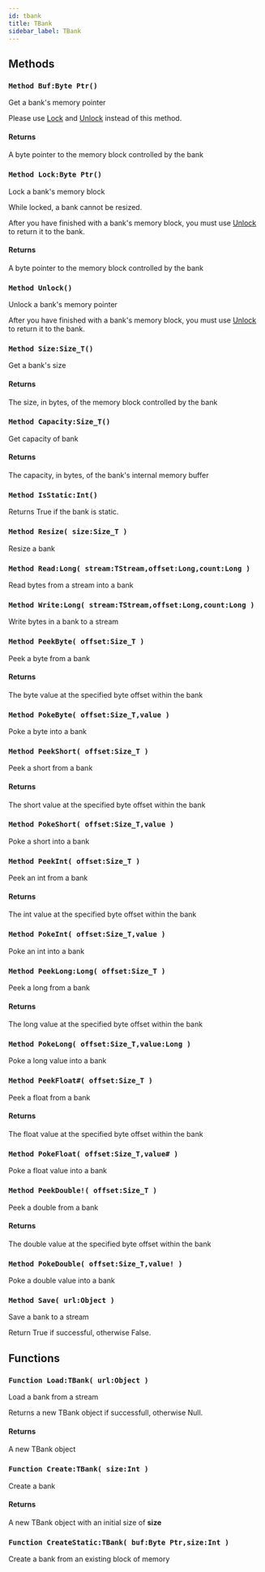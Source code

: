 ```yaml
---
id: tbank
title: TBank
sidebar_label: TBank
---
```



## Methods

### `Method Buf:Byte Ptr()`

Get a bank's memory pointer


Please use [Lock](../../../brl/brl.bank/#method-lock-byte-ptr) and [Unlock](../../../brl/brl.bank/#method-unlock) instead of this method.


#### Returns
A byte pointer to the memory block controlled by the bank



### `Method Lock:Byte Ptr()`

Lock a bank's memory block


While locked, a bank cannot be resized.

After you have finished with a bank's memory block, you must use [Unlock](../../../brl/brl.bank/#method-unlock)
to return it to the bank.


#### Returns
A byte pointer to the memory block controlled by the bank



### `Method Unlock()`

Unlock a bank's memory pointer


After you have finished with a bank's memory block, you must use [Unlock](../../../brl/brl.bank/#method-unlock)
to return it to the bank.



### `Method Size:Size_T()`

Get a bank's size

#### Returns
The size, in bytes, of the memory block controlled by the bank



### `Method Capacity:Size_T()`

Get capacity of bank

#### Returns
The capacity, in bytes, of the bank's internal memory buffer



### `Method IsStatic:Int()`

Returns True if the bank is static.


### `Method Resize( size:Size_T )`

Resize a bank


### `Method Read:Long( stream:TStream,offset:Long,count:Long )`

Read bytes from a stream into a bank


### `Method Write:Long( stream:TStream,offset:Long,count:Long )`

Write bytes in a bank to a stream


### `Method PeekByte( offset:Size_T )`

Peek a byte from a bank

#### Returns
The byte value at the specified byte offset within the bank



### `Method PokeByte( offset:Size_T,value )`

Poke a byte into a bank


### `Method PeekShort( offset:Size_T )`

Peek a short from a bank

#### Returns
The short value at the specified byte offset within the bank



### `Method PokeShort( offset:Size_T,value )`

Poke a short into a bank


### `Method PeekInt( offset:Size_T )`

Peek an int from a bank

#### Returns
The int value at the specified byte offset within the bank



### `Method PokeInt( offset:Size_T,value )`

Poke an int into a bank


### `Method PeekLong:Long( offset:Size_T )`

Peek a long from a bank

#### Returns
The long value at the specified byte offset within the bank



### `Method PokeLong( offset:Size_T,value:Long )`

Poke a long value into a bank


### `Method PeekFloat#( offset:Size_T )`

Peek a float from a bank

#### Returns
The float value at the specified byte offset within the bank



### `Method PokeFloat( offset:Size_T,value# )`

Poke a float value into a bank


### `Method PeekDouble!( offset:Size_T )`

Peek a double from a bank

#### Returns
The double value at the specified byte offset within the bank



### `Method PokeDouble( offset:Size_T,value! )`

Poke a double value into a bank


### `Method Save( url:Object )`

Save a bank to a stream


Return True if successful, otherwise False.



## Functions

### `Function Load:TBank( url:Object )`

Load a bank from a stream


Returns a new TBank object if successfull, otherwise Null.


#### Returns
A new TBank object



### `Function Create:TBank( size:Int )`

Create a bank

#### Returns
A new TBank object with an initial size of <b>size</b>



### `Function CreateStatic:TBank( buf:Byte Ptr,size:Int )`

Create a bank from an existing block of memory


